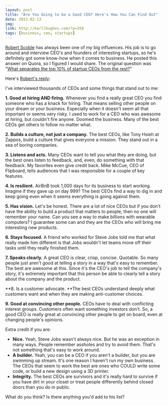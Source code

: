 ```yaml
---
layout: post
title: "Are You Going to be a Good CEO? Here's How You Can Find Out"
date: 2013-02-13
img: 
link: http://karllhughes.com/?p=358
tags: [business, ceo, startups]
---
```

[Robert Scoble](http://scobleizer.com/) has always been one of my big influences. His job is to go around and interview CEO's and founders of interesting startups, so he's definitely got some know-how when it comes to business. He posted this answer on Quora, so I figured I would share. The original question was "[What separates the top 10% of startup CEOs from the rest?](http://www.quora.com/Startup-Founders-and-Entrepreneurs/What-separates-the-top-10-of-startup-CEOs-from-the-rest)"

Here's [Robert's reply](http://www.quora.com/Startup-Founders-and-Entrepreneurs/What-separates-the-top-10-of-startup-CEOs-from-the-rest/answer/Robert-Scoble-1):

I've interviewed thousands of CEOs and some things that stand out to me:

**1. Good at hiring AND firing.** Whenever you find a really great CEO you find someone who has a knack for hiring. That means selling other people on your dream or your business. Especially when it doesn't seem all that important or seems very risky. I used to work for a CEO who was awesome at hiring, but couldn't fire anyone. Doomed the business. Many of the best CEOs get others to follow no matter what.

**2. Builds a culture, not just a company.** The best CEOs, like Tony Hsieh at Zappos, build a culture that gives everyone a mission. They stand out in a sea of boring companies.

**3. Listens and acts.** Many CEOs want to tell you what they are doing, but the best ones listen to feedback, and, even, do something with that feedback. My favorites even give credit back. Mike McCue, CEO of Flipboard, tells audiences that I was responsible for a couple of key features.

**4. Is resilient.** AirBnB took 1,000 days for its business to start working. Imagine if they gave up on day 999? The best CEOs find a way to dig in and keep going even when it seems everything is going against them.

**5. Has vision.** Let's be honest. There are a lot of nice CEOs but if you don't have the ability to build a product that matters to people, then no one will remember your name. Can you see a way to make billions with wearable computers? I guarantee some can and they are the CEOs who will bring me interesting new products.

**6. Stays focused.** A friend who worked for Steve Jobs told me that what really made him different is that Jobs wouldn't let teams move off their tasks until they really finished them.

**7. Speaks clearly.** A great CEO is clear, crisp, concise. Quotable. So many people just aren't good at telling a story in a way that's easy to remember. The best are awesome at this. Since it's the CEO's job to tell the company's story, it's extremely important that this person be able to clearly tell a story about the company and the product.

**8. Is a customer advocate. **The best CEOs understand deeply what customers want and when they are making anti-customer choices.

**9. Good at convincing other people.** CEOs have to deal with conflicting interest groups. Customers often want something investors don't. So, a good CEO is really great at convincing other people to get on board, even at changing people's opinions.

Extra credit if you are:

* **Nice.** Yeah, Steve Jobs wasn't always nice. But he was an exception in many ways. People remember assholes and try to avoid them. That's not something that's easy to work around.
* **A builder.** Yeah, you can be a CEO if you aren't a builder, but you are swimming up stream. It's one reason I haven't run my own business. The CEOs that seem to work the best are ones who COULD write some code, or build a new design using a 3D printer.
* **Integrity.** The best CEOs are survivors and it's really hard to survive if you have dirt in your closet or treat people differently behind closed doors than you do in public.

What do you think? Is there anything you'd add to his list?
